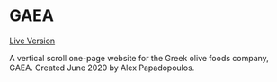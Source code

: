 # GAEA

<a href="https://alexisthedev.github.io/gaea" target="_blank">Live Version</a>

A vertical scroll one-page website for the Greek olive foods company, GAEA. Created June 2020 by Alex Papadopoulos.